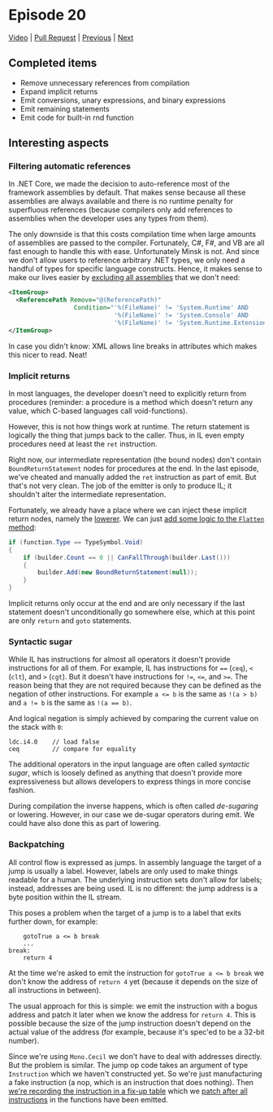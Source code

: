 # Episode 20

[Video](https://www.youtube.com/watch?v=k9WR5jueqgI&list=PLRAdsfhKI4OWNOSfS7EUu5GRAVmze1t2y&index=20) |
[Pull Request](https://github.com/terrajobst/minsk/pull/110) |
[Previous](episode-19.md) |
[Next](episode-21.md)

## Completed items

* Remove unnecessary references from compilation
* Expand implicit returns
* Emit conversions, unary expressions, and binary expressions
* Emit remaining statements
* Emit code for built-in rnd function

## Interesting aspects

### Filtering automatic references

In .NET Core, we made the decision to auto-reference most of the framework
assemblies by default. That makes sense because all these assemblies are always
available and there is no runtime penalty for superfluous references (because
compilers only add references to assemblies when the developer uses
any types from them).

The only downside is that this costs compilation time when large amounts of
assemblies are passed to the compiler. Fortunately, C#, F#, and VB are all fast
enough to handle this with ease. Unfortunately Minsk is not. And since we don't
allow users to reference arbitrary .NET types, we only need a handful of types
for specific language constructs. Hence, it makes sense to make our lives easier
by [excluding all
assemblies](https://github.com/terrajobst/minsk/blob/503e11650924ed19512c264b7bc0e761b25bde00/samples/Directory.Build.targets#L7-L10)
that we don't need:

```xml
<ItemGroup>
  <ReferencePath Remove="@(ReferencePath)"
                  Condition="'%(FileName)' != 'System.Runtime' AND
                             '%(FileName)' != 'System.Console' AND
                             '%(FileName)' != 'System.Runtime.Extensions'" />
</ItemGroup>
```

In case you didn't know: XML allows line breaks in attributes which makes this
nicer to read. Neat!

### Implicit returns

In most languages, the developer doesn't need to explicitly return from
procedures (reminder: a procedure is a method which doesn't return any value,
which C-based languages call void-functions).

However, this is not how things work at runtime. The return statement is
logically the thing that jumps back to the caller. Thus, in IL even empty
procedures need at least the `ret` instruction.

Right now, our intermediate representation (the bound nodes) don't contain
`BoundReturnStatement` nodes for procedures at the end. In the last episode,
we've cheated and manually added the `ret` instruction as part of emit. But
that's not very clean. The job of the emitter is only to produce IL; it
shouldn't alter the intermediate representation.

Fortunately, we already have a place where we can inject these implicit return
nodes, namely the [lowerer](https://github.com/terrajobst/minsk/blob/master/docs/episode-08.md#lowering).
We can just [add some logic to the `Flatten` method](https://github.com/terrajobst/minsk/blob/503e11650924ed19512c264b7bc0e761b25bde00/src/Minsk/CodeAnalysis/Lowering/Lowerer.cs#L53-L59):

```C#
if (function.Type == TypeSymbol.Void)
{
    if (builder.Count == 0 || CanFallThrough(builder.Last()))
    {
        builder.Add(new BoundReturnStatement(null));
    }
}
```

Implicit returns only occur at the end and are only necessary if the last
statement doesn't unconditionally go somewhere else, which at this point are
only `return` and `goto` statements.

### Syntactic sugar

While IL has instructions for almost all operators it doesn't provide
instructions for all of them. For example, IL has instructions for `==` (`ceq`),
`<` (`clt`), and `>` (`cgt`). But it doesn't have instructions for `!=`, `<=`,
and `>=`. The reason being that they are not required because they can be
defined as the negation of other instructions. For example `a <= b` is the same
as `!(a > b)` and `a != b` is the same as `!(a == b)`.

And logical negation is simply achieved by comparing the current value on the
stack with `0`:

```text
ldc.i4.0    // load false
ceq         // compare for equality
```

The additional operators in the input language are often called *syntactic
sugar*, which is loosely defined as anything that doesn't provide more
expressiveness but allows developers to express things in more concise fashion.

During compilation the inverse happens, which is often called *de-sugaring* or
lowering. However, in our case we de-sugar operators during emit. We could have
also done this as part of lowering.

### Backpatching

All control flow is expressed as jumps. In assembly language the target of a
jump is usually a label. However, labels are only used to make things readable
for a human. The underlying instruction sets don't allow for labels; instead,
addresses are being used. IL is no different: the jump address is a byte
position within the IL stream.

This poses a problem when the target of a jump is to a label that exits further
down, for example:

```
    gotoTrue a <= b break
    ...
break:
    return 4
```

At the time we're asked to emit the instruction for `gotoTrue a <= b break` we
don't know the address of `return 4` yet (because it depends on the size of
all instructions in between).

The usual approach for this is simple: we emit the instruction with a bogus
address and patch it later when we know the address for `return 4`. This is
possible because the size of the jump instruction doesn't depend on the actual
value of the address (for example, because it's spec'ed to be a 32-bit number).

Since we're using `Mono.Cecil` we don't have to deal with addresses directly.
But the problem is similar. The jump op code takes an argument of type
`Instruction` which we haven't constructed yet. So we're just manufacturing a
fake instruction (a nop, which is an instruction that does nothing). Then
[we're recording the instruction in a fix-up table](https://github.com/terrajobst/minsk/blob/episode20/src/Minsk/CodeAnalysis/Emit/Emitter.cs#L268-L286) which we [patch after all
instructions](https://github.com/terrajobst/minsk/blob/episode20/src/Minsk/CodeAnalysis/Emit/Emitter.cs#L218-L225) in the functions have been emitted.